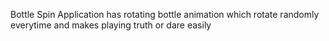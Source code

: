 Bottle Spin Application has rotating bottle animation which rotate randomly everytime and makes playing truth or dare easily
